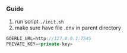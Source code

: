 ### Guide

1. run script `./init.sh`
2. make sure have file .env in parent directory

```js
GOERLI_URL=http://127.0.0.1:7545
PRIVATE_KEY=<private-key>
```

